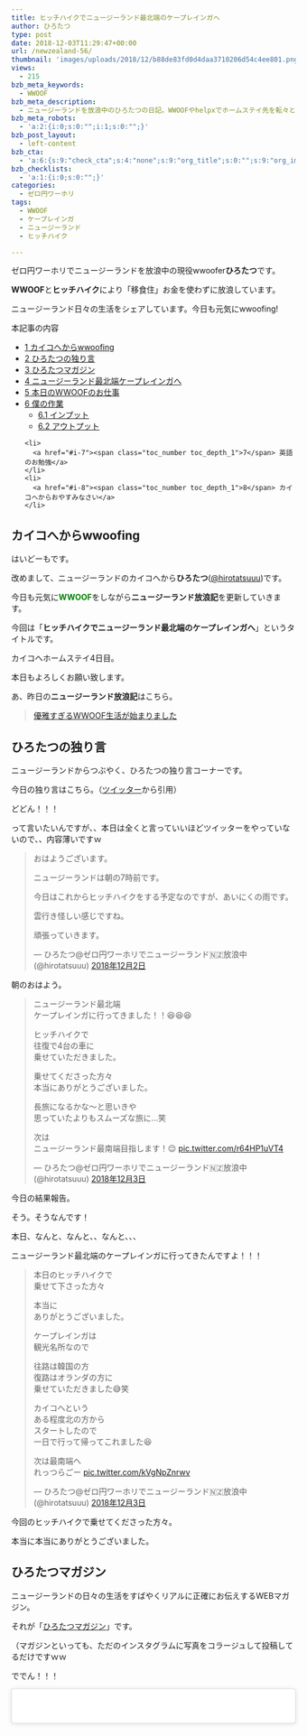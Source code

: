 ```yaml
---
title: ヒッチハイクでニュージーランド最北端のケープレインガへ
author: ひろたつ
type: post
date: 2018-12-03T11:29:47+00:00
url: /newzealand-56/
thumbnail: 'images/uploads/2018/12/b88de83fd0d4daa3710206d54c4ee801.png?fit=304%2C171&ssl=1'
views:
  - 215
bzb_meta_keywords:
  - WWOOF
bzb_meta_description:
  - ニュージーランドを放浪中のひろたつの日記。WWOOFやhelpxでホームステイ先を転々とし、ヒッチハイクで移動する。今日も元気にwwoofing！
bzb_meta_robots:
  - 'a:2:{i:0;s:0:"";i:1;s:0:"";}'
bzb_post_layout:
  - left-content
bzb_cta:
  - 'a:6:{s:9:"check_cta";s:4:"none";s:9:"org_title";s:0:"";s:9:"org_image";s:0:"";s:11:"org_content";s:0:"";s:15:"org_button_text";s:0:"";s:14:"org_button_url";s:0:"";}'
bzb_checklists:
  - 'a:1:{i:0;s:0:"";}'
categories:
  - ゼロ円ワーホリ
tags:
  - WWOOF
  - ケープレインガ
  - ニュージーランド
  - ヒッチハイク

---
```

ゼロ円ワーホリでニュージーランドを放浪中の現役wwoofer**ひろたつ**です。
  
**WWOOF**と**ヒッチハイク**により「移食住」お金を使わずに放浪しています。
  
ニュージーランド日々の生活をシェアしています。今日も元気にwwoofing!

<!--more-->

<div id="toc_container" class="toc_transparent no_bullets">
  <p class="toc_title">
    本記事の内容
  </p>
  
  <ul class="toc_list">
    <li>
      <a href="#wwoofing"><span class="toc_number toc_depth_1">1</span> カイコへからwwoofing</a>
    </li>
    <li>
      <a href="#i"><span class="toc_number toc_depth_1">2</span> ひろたつの独り言</a>
    </li>
    <li>
      <a href="#i-2"><span class="toc_number toc_depth_1">3</span> ひろたつマガジン</a>
    </li>
    <li>
      <a href="#i-3"><span class="toc_number toc_depth_1">4</span> ニュージーランド最北端ケープレインガへ</a>
    </li>
    <li>
      <a href="#WWOOF"><span class="toc_number toc_depth_1">5</span> 本日のWWOOFのお仕事</a>
    </li>
    <li>
      <a href="#i-4"><span class="toc_number toc_depth_1">6</span> 僕の作業</a><ul>
        <li>
          <a href="#i-5"><span class="toc_number toc_depth_2">6.1</span> インプット</a>
        </li>
        <li>
          <a href="#i-6"><span class="toc_number toc_depth_2">6.2</span> アウトプット</a>
        </li>
      </ul>
    </li>
    
    <li>
      <a href="#i-7"><span class="toc_number toc_depth_1">7</span> 英語のお勉強</a>
    </li>
    <li>
      <a href="#i-8"><span class="toc_number toc_depth_1">8</span> カイコへからおやすみなさい</a>
    </li>
  </ul>
</div>

## <span id="wwoofing">カイコへからwwoofing</span>

はいどーもです。
  
改めまして、ニュージーランドのカイコへから**ひろたつ**</a>(<a href="https://twitter.com/hirotatsuuu" rel="noopener" target="_blank">@hirotatsuuu</a>)です。
  
今日も元気に<span style="color: green; font-weight: bold;">WWOOF</span>をしながら**ニュージーランド放浪記**を更新していきます。

今回は「**ヒッチハイクでニュージーランド最北端のケープレインガへ**」というタイトルです。

カイコへホームステイ4日目。

本日もよろしくお願い致します。

あ、昨日の**ニュージーランド放浪記**はこちら。

<blockquote class="wp-embedded-content" data-secret="NwYk780WuS">
  <p>
    <a href="https://hirotatsu.me/newzealand-55/">優雅すぎるWWOOF生活が始まりました</a>
  </p>
</blockquote>

<iframe class="wp-embedded-content" sandbox="allow-scripts" security="restricted" style="position: absolute; clip: rect(1px, 1px, 1px, 1px);" src="https://hirotatsu.me/newzealand-55/embed/#?secret=NwYk780WuS" data-secret="NwYk780WuS" width="500" height="282" title="&#8220;優雅すぎるWWOOF生活が始まりました&#8221; &#8212; 世界のひろたつから" frameborder="0" marginwidth="0" marginheight="0" scrolling="no"></iframe>

## <span id="i">ひろたつの独り言</span>

ニュージーランドからつぶやく、ひろたつの独り言コーナーです。

今日の独り言はこちら。（<a href="https://twitter.com/hirotatsuuu" rel="noopener" target="_blank">ツイッター</a>から引用）

どどん！！！

って言いたいんですが、、本日は全くと言っていいほどツイッターをやっていないので、、内容薄いですｗ

<blockquote class="twitter-tweet" data-lang="ja">
  <p lang="ja" dir="ltr">
    おはようございます。
  </p>
  
  <p>
    ニュージーランドは朝の7時前です。
  </p>
  
  <p>
    今日はこれからヒッチハイクをする予定なのですが、あいにくの雨です。
  </p>
  
  <p>
    雲行き怪しい感じですね。
  </p>
  
  <p>
    頑張っていきます。
  </p>
  
  <p>
    &mdash; ひろたつ@ゼロ円ワーホリでニュージーランド🇳🇿放浪中 (@hirotatsuuu) <a href="https://twitter.com/hirotatsuuu/status/1069287473946099712?ref_src=twsrc%5Etfw">2018年12月2日</a>
  </p>
</blockquote>



朝のおはよう。

<blockquote class="twitter-tweet" data-lang="ja">
  <p lang="ja" dir="ltr">
    ニュージーランド最北端<br />ケープレインガに行ってきました！！😆😆😆
  </p>
  
  <p>
    ヒッチハイクで<br />往復で4台の車に<br />乗せていただきました。
  </p>
  
  <p>
    乗せてくださった方々<br />本当にありがとうございました。
  </p>
  
  <p>
    長旅になるかな〜と思いきや<br />思っていたよりもスムーズな旅に&#8230;笑
  </p>
  
  <p>
    次は<br />ニュージーランド最南端目指します！😌 <a href="https://t.co/r64HP1uVT4">pic.twitter.com/r64HP1uVT4</a>
  </p>
  
  <p>
    &mdash; ひろたつ@ゼロ円ワーホリでニュージーランド🇳🇿放浪中 (@hirotatsuuu) <a href="https://twitter.com/hirotatsuuu/status/1069537348008972289?ref_src=twsrc%5Etfw">2018年12月3日</a>
  </p>
</blockquote>



今日の結果報告。

そう。そうなんです！

本日、なんと、なんと、、なんと、、、

ニュージーランド最北端のケープレインガに行ってきたんですよ！！！

<blockquote class="twitter-tweet" data-lang="ja">
  <p lang="ja" dir="ltr">
    本日のヒッチハイクで<br />乗せて下さった方々
  </p>
  
  <p>
    本当に<br />ありがとうございました。
  </p>
  
  <p>
    ケープレインガは<br />観光名所なので
  </p>
  
  <p>
    往路は韓国の方<br />復路はオランダの方に<br />乗せていただきました😅笑
  </p>
  
  <p>
    カイコへという<br />ある程度北の方から<br />スタートしたので<br />一日で行って帰ってこれました😆
  </p>
  
  <p>
    次は最南端へ<br />れっつらごー <a href="https://t.co/kVgNpZnrwv">pic.twitter.com/kVgNpZnrwv</a>
  </p>
  
  <p>
    &mdash; ひろたつ@ゼロ円ワーホリでニュージーランド🇳🇿放浪中 (@hirotatsuuu) <a href="https://twitter.com/hirotatsuuu/status/1069547285732683777?ref_src=twsrc%5Etfw">2018年12月3日</a>
  </p>
</blockquote>



今回のヒッチハイクで乗せてくださった方々。

本当に本当にありがとうございました。

## <span id="i-2">ひろたつマガジン</span>

ニュージーランドの日々の生活をすばやくリアルに正確にお伝えするWEBマガジン。
  
それが「<a href="https://www.instagram.com/hirotatsu_mag" rel="noopener" target="_blank">ひろたつマガジン</a>」です。
  
（マガジンといっても、ただのインスタグラムに写真をコラージュして投稿してるだけですｗｗ

ででん！！！

<blockquote class="instagram-media" data-instgrm-permalink="https://www.instagram.com/p/Bq7CQVOg8sF/?utm_source=ig_embed&utm_medium=loading" data-instgrm-version="12" style=" background:#FFF; border:0; border-radius:3px; box-shadow:0 0 1px 0 rgba(0,0,0,0.5),0 1px 10px 0 rgba(0,0,0,0.15); margin: 1px; max-width:540px; min-width:326px; padding:0; width:99.375%; width:-webkit-calc(100% - 2px); width:calc(100% - 2px);">
  <div style="padding:16px;">
    <a href="https://www.instagram.com/p/Bq7CQVOg8sF/?utm_source=ig_embed&utm_medium=loading" style=" background:#FFFFFF; line-height:0; padding:0 0; text-align:center; text-decoration:none; width:100%;" target="_blank"> </p> 
    
    <div style=" display: flex; flex-direction: row; align-items: center;">
      <div style="background-color: #F4F4F4; border-radius: 50%; flex-grow: 0; height: 40px; margin-right: 14px; width: 40px;">
      </div>
      
      <div style="display: flex; flex-direction: column; flex-grow: 1; justify-content: center;">
        <div style=" background-color: #F4F4F4; border-radius: 4px; flex-grow: 0; height: 14px; margin-bottom: 6px; width: 100px;">
        </div>
        
        <div style=" background-color: #F4F4F4; border-radius: 4px; flex-grow: 0; height: 14px; width: 60px;">
        </div>
      </div>
    </div>
    
    <div style="padding: 19% 0;">
    </div>
    
    <div style="display:block; height:50px; margin:0 auto 12px; width:50px;">
      <svg width="50px" height="50px" viewBox="0 0 60 60" version="1.1" xmlns="https://www.w3.org/2000/svg" xmlns:xlink="https://www.w3.org/1999/xlink"><g stroke="none" stroke-width="1" fill="none" fill-rule="evenodd"><g transform="translate(-511.000000, -20.000000)" fill="#000000"><g><path d="M556.869,30.41 C554.814,30.41 553.148,32.076 553.148,34.131 C553.148,36.186 554.814,37.852 556.869,37.852 C558.924,37.852 560.59,36.186 560.59,34.131 C560.59,32.076 558.924,30.41 556.869,30.41 M541,60.657 C535.114,60.657 530.342,55.887 530.342,50 C530.342,44.114 535.114,39.342 541,39.342 C546.887,39.342 551.658,44.114 551.658,50 C551.658,55.887 546.887,60.657 541,60.657 M541,33.886 C532.1,33.886 524.886,41.1 524.886,50 C524.886,58.899 532.1,66.113 541,66.113 C549.9,66.113 557.115,58.899 557.115,50 C557.115,41.1 549.9,33.886 541,33.886 M565.378,62.101 C565.244,65.022 564.756,66.606 564.346,67.663 C563.803,69.06 563.154,70.057 562.106,71.106 C561.058,72.155 560.06,72.803 558.662,73.347 C557.607,73.757 556.021,74.244 553.102,74.378 C549.944,74.521 548.997,74.552 541,74.552 C533.003,74.552 532.056,74.521 528.898,74.378 C525.979,74.244 524.393,73.757 523.338,73.347 C521.94,72.803 520.942,72.155 519.894,71.106 C518.846,70.057 518.197,69.06 517.654,67.663 C517.244,66.606 516.755,65.022 516.623,62.101 C516.479,58.943 516.448,57.996 516.448,50 C516.448,42.003 516.479,41.056 516.623,37.899 C516.755,34.978 517.244,33.391 517.654,32.338 C518.197,30.938 518.846,29.942 519.894,28.894 C520.942,27.846 521.94,27.196 523.338,26.654 C524.393,26.244 525.979,25.756 528.898,25.623 C532.057,25.479 533.004,25.448 541,25.448 C548.997,25.448 549.943,25.479 553.102,25.623 C556.021,25.756 557.607,26.244 558.662,26.654 C560.06,27.196 561.058,27.846 562.106,28.894 C563.154,29.942 563.803,30.938 564.346,32.338 C564.756,33.391 565.244,34.978 565.378,37.899 C565.522,41.056 565.552,42.003 565.552,50 C565.552,57.996 565.522,58.943 565.378,62.101 M570.82,37.631 C570.674,34.438 570.167,32.258 569.425,30.349 C568.659,28.377 567.633,26.702 565.965,25.035 C564.297,23.368 562.623,22.342 560.652,21.575 C558.743,20.834 556.562,20.326 553.369,20.18 C550.169,20.033 549.148,20 541,20 C532.853,20 531.831,20.033 528.631,20.18 C525.438,20.326 523.257,20.834 521.349,21.575 C519.376,22.342 517.703,23.368 516.035,25.035 C514.368,26.702 513.342,28.377 512.574,30.349 C511.834,32.258 511.326,34.438 511.181,37.631 C511.035,40.831 511,41.851 511,50 C511,58.147 511.035,59.17 511.181,62.369 C511.326,65.562 511.834,67.743 512.574,69.651 C513.342,71.625 514.368,73.296 516.035,74.965 C517.703,76.634 519.376,77.658 521.349,78.425 C523.257,79.167 525.438,79.673 528.631,79.82 C531.831,79.965 532.853,80.001 541,80.001 C549.148,80.001 550.169,79.965 553.369,79.82 C556.562,79.673 558.743,79.167 560.652,78.425 C562.623,77.658 564.297,76.634 565.965,74.965 C567.633,73.296 568.659,71.625 569.425,69.651 C570.167,67.743 570.674,65.562 570.82,62.369 C570.966,59.17 571,58.147 571,50 C571,41.851 570.966,40.831 570.82,37.631"></path></g></g></g></svg>
    </div>
    
    <div style="padding-top: 8px;">
      <div style=" color:#3897f0; font-family:Arial,sans-serif; font-size:14px; font-style:normal; font-weight:550; line-height:18px;">
        View this post on Instagram
      </div>
    </div>
    
    <div style="padding: 12.5% 0;">
    </div>
    
    <div style="display: flex; flex-direction: row; margin-bottom: 14px; align-items: center;">
      <div>
        <div style="background-color: #F4F4F4; border-radius: 50%; height: 12.5px; width: 12.5px; transform: translateX(0px) translateY(7px);">
        </div>
        
        <div style="background-color: #F4F4F4; height: 12.5px; transform: rotate(-45deg) translateX(3px) translateY(1px); width: 12.5px; flex-grow: 0; margin-right: 14px; margin-left: 2px;">
        </div>
        
        <div style="background-color: #F4F4F4; border-radius: 50%; height: 12.5px; width: 12.5px; transform: translateX(9px) translateY(-18px);">
        </div>
      </div>
      
      <div style="margin-left: 8px;">
        <div style=" background-color: #F4F4F4; border-radius: 50%; flex-grow: 0; height: 20px; width: 20px;">
        </div>
        
        <div style=" width: 0; height: 0; border-top: 2px solid transparent; border-left: 6px solid #f4f4f4; border-bottom: 2px solid transparent; transform: translateX(16px) translateY(-4px) rotate(30deg)">
        </div>
      </div>
      
      <div style="margin-left: auto;">
        <div style=" width: 0px; border-top: 8px solid #F4F4F4; border-right: 8px solid transparent; transform: translateY(16px);">
        </div>
        
        <div style=" background-color: #F4F4F4; flex-grow: 0; height: 12px; width: 16px; transform: translateY(-4px);">
        </div>
        
        <div style=" width: 0; height: 0; border-top: 8px solid #F4F4F4; border-left: 8px solid transparent; transform: translateY(-4px) translateX(8px);">
        </div>
      </div>
    </div>
    
    <div style="display: flex; flex-direction: column; flex-grow: 1; justify-content: center; margin-bottom: 24px;">
      <div style=" background-color: #F4F4F4; border-radius: 4px; flex-grow: 0; height: 14px; margin-bottom: 6px; width: 224px;">
      </div>
      
      <div style=" background-color: #F4F4F4; border-radius: 4px; flex-grow: 0; height: 14px; width: 144px;">
      </div>
    </div>
    
    <p>
      </a>
    </p>
    
    <p style=" color:#c9c8cd; font-family:Arial,sans-serif; font-size:14px; line-height:17px; margin-bottom:0; margin-top:8px; overflow:hidden; padding:8px 0 7px; text-align:center; text-overflow:ellipsis; white-space:nowrap;">
      <a href="https://www.instagram.com/p/Bq7CQVOg8sF/?utm_source=ig_embed&utm_medium=loading" style=" color:#c9c8cd; font-family:Arial,sans-serif; font-size:14px; font-style:normal; font-weight:normal; line-height:17px; text-decoration:none;" target="_blank">ひろたつマガジンさん(@hirotatsu_mag)がシェアした投稿</a> &#8211; <time style=" font-family:Arial,sans-serif; font-size:14px; line-height:17px;" datetime="2018-12-03T10:49:42+00:00">2018年12月月3日午前2時49分PST</time>
    </p></div> </blockquote> 
    
    <p>
    </p>
    
    <p>
      一言で言えば上のツイートの写真のコラージュですｗ
    </p>
    
    <p>
      本日やったことはこれしか無いので笑
    </p>
    
    <p>
      「ふとおもい ヒッチハイクで　たびにでる」<br /> by ひろたつ
    </p>
    
    <p>
      フォローお待ちしてます😉<br /> 👉<a href="https://www.instagram.com/hirotatsu_mag" rel="noopener" target="_blank">ひろたつマガジン</a>
    </p>
    
    <p>
      あ、こちらもよければぜひぜひ〜<br /> 👉<a href="https://www.instagram.com/hirotatsuuuu" rel="noopener" target="_blank">世界のひろたつから</a>
    </p>
    
    <h2>
      <span id="i-3">ニュージーランド最北端ケープレインガへ</span>
    </h2>
    
    <p>
      というわけで、上で何度も話が出ていますが、<br /> 本日、ニュージーランドの最北端である「ケープレインガ」にヒッチハイクで行ってきました！！！
    </p>
    
    <p>
      いえい！！！！
    </p>
    
    <p>
      これは嬉しいですね。<br /> ヒッチハイクニュージーランド一周の一つのポイントなので、とても大切な一日となりました。
    </p>
    
    <p>
      今回乗せて下さったのは4台の車です。
    </p>
    
    <p>
      今いるところが「カイコへ」というところで、ある程度北の方まで来ているので、そんなに遠くなかったです。<br /> （距離としたら200km無いくらいだと思います）
    </p>
    
    <p>
      ケープレインガは観光名所となっているため<br /> ヒッチハイクで乗せて下さったのが、
    </p>
    
    <p>
      往路は韓国の方<br /> 復路はオランダの方
    </p>
    
    <p>
      というね。<br /> とてもグローバルに富んだヒッチハイク旅となりました。
    </p>
    
    <p>
      そして、最後に、、
    </p>
    
    <p>
      ぼくの予定では「カイコへ」まで戻ってくればホストが迎えに来てくれると思っていたんですが、、<br /> ちょっと手違いで、迎えに来てもらえないということで、<br /> 頑張ってヒッチハイクで帰ることになった僕が、<br /> カイコへの街を右往左往していると、<br /> とある車の中から声がしましてですね。
    </p>
    
    <p>
      「助けが必要かい？」
    </p>
    
    <p>
      と聞かれて、、今の状況を話すと、<br /> なんと、<br /> その方今のホームレス先のホストのことを知っていまして、それで送ってくれる事になりました！<br /> いや〜<br /> 世界は狭い！<br /> いや、この街が狭いのか？笑
    </p>
    
    <p>
      そのへんはさておき、<br /> とりあえず、一旦家に帰ってからねと言われてついていくと、<br /> 家に招かれて、<br /> ホットチョコレートを飲みながら、<br /> 子供がゲーム（フォートナイト）をしているのを見て、<br /> ごはんの時間になって<br /> まさかのご飯もご一緒して<br /> そのままホームステイ先まで送ってくださいました。
    </p>
    
    <p>
      ま、じ、で、！！！
    </p>
    
    <p>
      優しすぎです。。。
    </p>
    
    <p>
      この優しさは、、相当刺さりました。<br /> こんなにも「親切心」を感じることってなかなかないです。
    </p>
    
    <p>
      ヒッチハイクは僕がアピールしてお願いして乗せて頂くパターンなのですが、<br /> 今回は「どうしたの？」「困ってるの？」っていう声から始まったので、、<br /> すごく嬉しかったです。
    </p>
    
    <p>
      僕もこういう人になりたい。<br /> というより、絶対なる。<br /> そう心に誓いました。
    </p>
    
    <p>
      こうやって人は親切を受けて親切な人になっていくんですかね。<br /> 優しさってその場で終わらずに、どんどん未来に連鎖していくんだなって感じました。
    </p>
    
    <p>
      この方は「マオリ」の方で、なんかマオリが一気に好きになりました笑
    </p>
    
    <p>
      という感じのヒッチハイク旅の締めくくりとなりました。
    </p>
    
    <p>
      本当にありがとうございました。
    </p>
    
    <h2>
      <span id="WWOOF">本日のWWOOFのお仕事</span>
    </h2>
    
    <p>
      なし。
    </p>
    
    <p>
      だって今日は僕のOFFの日だもん！
    </p>
    
    <h2>
      <span id="i-4">僕の作業</span>
    </h2>
    
    <p>
      本日、僕が行ったインプットやアウトプット、その他諸々をシェアします。<br /> （遊んでばっかりじゃないですよってことを伝えるために、、、
    </p>
    
    <p>
      何かの参考になればと思います。
    </p>
    
    <h3>
      <span id="i-5">インプット</span>
    </h3>
    
    <p>
      なし。
    </p>
    
    <p>
      だって今日はずっと活動してたんだもん。
    </p>
    
    <h3>
      <span id="i-6">アウトプット</span>
    </h3>
    
    <ul>
      <li>
        ツイート 3件
      </li>
      <li>
        インスタ 2件
      </li>
      <li>
        ブログ 1件
      </li>
    </ul>
    
    <p>
      こんなもんですね笑
    </p>
    
    <h2>
      <span id="i-7">英語のお勉強</span>
    </h2>
    
    <p>
      ここでは、毎日僕が新しく覚えた英語を3つご紹介します。<br /> 僕の英語力の低さが露呈しますが、、しゃーなしｗ
    </p>
    
    <ul>
      <li>
        Kia ora こんにちは
      </li>
      <li>
        bamboo 竹
      </li>
      <li>
        quite かなり、とても
      </li>
    </ul>
    
    <p>
      1つ目はマオリ語です。笑<br /> とても良く聞きますし、目にします。（ニュージーランドでは。笑）<br /> 3つ目はなんかオランダの方と話していたらすごい聞きました。
    </p>
    
    <h2>
      <span id="i-8">カイコへからおやすみなさい</span>
    </h2>
    
    <p>
      本日のWWOOFな一日はいかがだったでしょうか。<br /> ワーホリや留学を考えてる人、WWOOFやhelpx,workawayを使ってホームステイをしようと考えてる人、お金を使わずに海外に長期滞在しようと考えてる人へ、何かの参考になれば幸いです。
    </p>
    
    <p>
      以上、<span style="color: blue; font-weight: bold;">住所不定無職でニュージーランドを放浪</span>しながらカイコへでwwoofingをしている<strong>ひろたつ</strong></a>(<a href="https://twitter.com/hirotatsuuu" rel="noopener" target="_blank">@hirotatsuuu</a>)の一日でした。
    </p>
    
    <p>
      最後まで読んでくださり、ありがとうございました。<br /> 僕のニュージーランド放浪はこれからも続きます。<br /> なので、明日の<strong>ニュージーランド放浪記</strong>もぜひ見てくださいな〜<br /> コメント等もお待ちしてます😉
    </p>
    
    <hr />
    
    <p>
      「世界のひろたつから」では、ニュージーランド放浪記以外にも様々な記事を公開しています。<br /> 興味がありましたら、何かの参考にしてください。
    </p>
    
    <p>
      僕がニュージーランドを放浪している理由は<strong>英語</strong>のためです。
    </p>
    
    <blockquote class="wp-embedded-content" data-secret="UPAPst5LoK">
      <p>
        <a href="https://hirotatsu.me/why-english-speaking/">なぜ僕が英語を喋れるようになりたいのか？</a>
      </p>
    </blockquote>
    
    <p>
      <iframe class="wp-embedded-content" sandbox="allow-scripts" security="restricted" style="position: absolute; clip: rect(1px, 1px, 1px, 1px);" src="https://hirotatsu.me/why-english-speaking/embed/#?secret=UPAPst5LoK" data-secret="UPAPst5LoK" width="500" height="282" title="&#8220;なぜ僕が英語を喋れるようになりたいのか？&#8221; &#8212; 世界のひろたつから" frameborder="0" marginwidth="0" marginheight="0" scrolling="no"></iframe>
    </p>
    
    <p>
      WWOOFってなーに？という方はこちらの記事をチェック。
    </p>
    
    <blockquote class="wp-embedded-content" data-secret="2UI7GGH9le">
      <p>
        <a href="https://hirotatsu.me/wwoof-nz/">ニュージーランドでWWOOFを使ってホームステイしてみた</a>
      </p>
    </blockquote>
    
    <p>
      <iframe class="wp-embedded-content" sandbox="allow-scripts" security="restricted" style="position: absolute; clip: rect(1px, 1px, 1px, 1px);" src="https://hirotatsu.me/wwoof-nz/embed/#?secret=2UI7GGH9le" data-secret="2UI7GGH9le" width="500" height="282" title="&#8220;ニュージーランドでWWOOFを使ってホームステイしてみた&#8221; &#8212; 世界のひろたつから" frameborder="0" marginwidth="0" marginheight="0" scrolling="no"></iframe>
    </p>
    
    <div style="font-size: 0px; height: 0px; line-height: 0px; margin: 0; padding: 0; clear: both;">
    </div>
